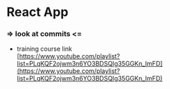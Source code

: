 # React App

### => look at commits <=

-   training course link  
    [https://www.youtube.com/playlist?list=PLqKQF2ojwm3n6YO3BDSQIg35GGKn_ImFD](https://www.youtube.com/playlist?list=PLqKQF2ojwm3n6YO3BDSQIg35GGKn_ImFD)
